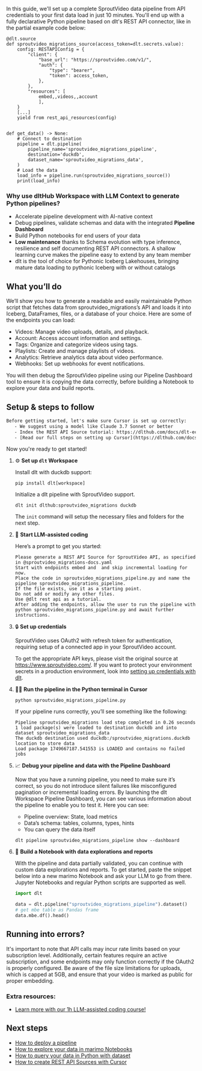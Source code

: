 In this guide, we'll set up a complete SproutVideo data pipeline from API credentials to your first data load in just 10 minutes. You'll end up with a fully declarative Python pipeline based on dlt's REST API connector, like in the partial example code below:

```python-outcome
@dlt.source
def sproutvideo_migrations_source(access_token=dlt.secrets.value):
    config: RESTAPIConfig = {
        "client": {
            "base_url": "https://sproutvideo.com/v1/",
            "auth": {
                "type": "bearer",
                "token": access_token,
            },
        },
        "resources": [
            embed,,videos,,account
            ],
    }
    [...]
    yield from rest_api_resources(config)


def get_data() -> None:
    # Connect to destination
    pipeline = dlt.pipeline(
        pipeline_name='sproutvideo_migrations_pipeline',
        destination='duckdb',
        dataset_name='sproutvideo_migrations_data', 
    )
    # Load the data
    load_info = pipeline.run(sproutvideo_migrations_source())
    print(load_info) 
```

### Why use dltHub Workspace with LLM Context to generate Python pipelines?

- Accelerate pipeline development with AI-native context
- Debug pipelines, validate schemas and data with the integrated **Pipeline Dashboard**
- Build Python notebooks for end users of your data
- **Low maintenance** thanks to Schema evolution with type inference, resilience and self documenting REST API connectors. A shallow learning curve makes the pipeline easy to extend by any team member
- dlt is the tool of choice for Pythonic Iceberg Lakehouses, bringing mature data loading to pythonic Iceberg with or without catalogs

## What you’ll do

We’ll show you how to generate a readable and easily maintainable Python script that fetches data from sproutvideo_migrations’s API and loads it into Iceberg, DataFrames, files, or a database of your choice. Here are some of the endpoints you can load:

- Videos: Manage video uploads, details, and playback.
- Account: Access account information and settings.
- Tags: Organize and categorize videos using tags.
- Playlists: Create and manage playlists of videos.
- Analytics: Retrieve analytics data about video performance.
- Webhooks: Set up webhooks for event notifications.

You will then debug the SproutVideo pipeline using our Pipeline Dashboard tool to ensure it is copying the data correctly, before building a Notebook to explore your data and build reports.

## Setup & steps to follow

```default
Before getting started, let's make sure Cursor is set up correctly:
   - We suggest using a model like Claude 3.7 Sonnet or better
   - Index the REST API Source tutorial: https://dlthub.com/docs/dlt-ecosystem/verified-sources/rest_api/ and add it to context as **@dlt rest api**
   - [Read our full steps on setting up Cursor](https://dlthub.com/docs/dlt-ecosystem/llm-tooling/cursor-restapi#23-configuring-cursor-with-documentation)
```

Now you're ready to get started!

1. ⚙️ **Set up `dlt` Workspace**
    
    Install dlt with duckdb support:
    ```shell
    pip install dlt[workspace]
    ```

    Initialize a dlt pipeline with SproutVideo support.
    ```shell
    dlt init dlthub:sproutvideo_migrations duckdb
    ```

    The `init` command will setup the necessary files and folders for the next step.
    
2. 🤠 **Start LLM-assisted coding**
    
    Here’s a prompt to get you started:
    
    ```prompt
    Please generate a REST API Source for SproutVideo API, as specified in @sproutvideo_migrations-docs.yaml 
    Start with endpoints embed and  and skip incremental loading for now. 
    Place the code in sproutvideo_migrations_pipeline.py and name the pipeline sproutvideo_migrations_pipeline. 
    If the file exists, use it as a starting point. 
    Do not add or modify any other files. 
    Use @dlt rest api as a tutorial. 
    After adding the endpoints, allow the user to run the pipeline with python sproutvideo_migrations_pipeline.py and await further instructions.
    ```

    
3. 🔒 **Set up credentials** 
    
    SproutVideo uses OAuth2 with refresh token for authentication, requiring setup of a connected app in your SproutVideo account.
    
    To get the appropriate API keys, please visit the original source at https://www.sproutvideo.com/.
    If you want to protect your environment secrets in a production environment, look into [setting up credentials with dlt](https://dlthub.com/docs/walkthroughs/add_credentials).
    
4. 🏃‍♀️ **Run the pipeline in the Python terminal in Cursor**
    
    ```shell
    python sproutvideo_migrations_pipeline.py
    ```
    
    If your pipeline runs correctly, you’ll see something like the following:
    
    ```shell
    Pipeline sproutvideo_migrations load step completed in 0.26 seconds
    1 load package(s) were loaded to destination duckdb and into dataset sproutvideo_migrations_data
    The duckdb destination used duckdb:/sproutvideo_migrations.duckdb location to store data
    Load package 1749667187.541553 is LOADED and contains no failed jobs
    ```
    
5. 📈 **Debug your pipeline and data with the Pipeline Dashboard**

    Now that you have a running pipeline, you need to make sure it’s correct, so you do not introduce silent failures like misconfigured pagination or incremental loading errors. By launching the dlt Workspace Pipeline Dashboard, you can see various information about the pipeline to enable you to test it. Here you can see:
    - Pipeline overview: State, load metrics
    - Data’s schema: tables, columns, types, hints
    - You can query the data itself
    
    ```shell
    dlt pipeline sproutvideo_migrations_pipeline show --dashboard
    ```
    
6. 🐍 **Build a Notebook with data explorations and reports**

    With the pipeline and data partially validated, you can continue with custom data explorations and reports. To get started, paste the snippet below into a new marimo Notebook and ask your LLM to go from there. Jupyter Notebooks and regular Python scripts are supported as well.

    
    ```python
    import dlt

   data = dlt.pipeline("sproutvideo_migrations_pipeline").dataset()
   # get mbe table as Pandas frame
   data.mbe.df().head()
    ```

## Running into errors?

It's important to note that API calls may incur rate limits based on your subscription level. Additionally, certain features require an active subscription, and some endpoints may only function correctly if the OAuth2 is properly configured. Be aware of the file size limitations for uploads, which is capped at 5GB, and ensure that your video is marked as public for proper embedding.

### Extra resources:

- [Learn more with our 1h LLM-assisted coding course!](https://www.youtube.com/watch?v=GGid70rnJuM)

## Next steps

- [How to deploy a pipeline](https://dlthub.com/docs/walkthroughs/deploy-a-pipeline)
- [How to explore your data in marimo Notebooks](https://dlthub.com/docs/general-usage/dataset-access/marimo)
- [How to query your data in Python with dataset](https://dlthub.com/docs/general-usage/dataset-access/dataset)
- [How to create REST API Sources with Cursor](https://dlthub.com/docs/dlt-ecosystem/llm-tooling/cursor-restapi)